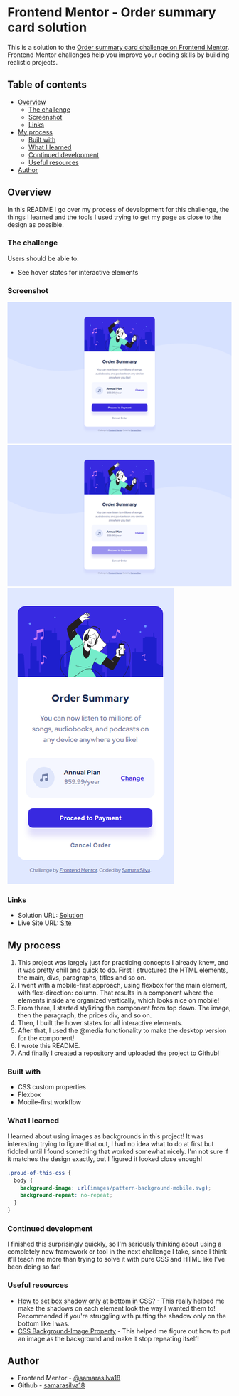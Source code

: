 # Frontend Mentor - Order summary card solution

This is a solution to the [Order summary card challenge on Frontend Mentor](https://www.frontendmentor.io/challenges/order-summary-component-QlPmajDUj). Frontend Mentor challenges help you improve your coding skills by building realistic projects. 

## Table of contents

- [Overview](#overview)
  - [The challenge](#the-challenge)
  - [Screenshot](#screenshot)
  - [Links](#links)
- [My process](#my-process)
  - [Built with](#built-with)
  - [What I learned](#what-i-learned)
  - [Continued development](#continued-development)
  - [Useful resources](#useful-resources)
- [Author](#author)

## Overview

In this README I go over my process of development for this challenge, the things I learned and the tools I used trying to get my page as close to the design as possible.

### The challenge

Users should be able to:

- See hover states for interactive elements

### Screenshot

![](./css/images/screenshot.png)
![](./css/images/screenshot-active.png)
![](./css/images/screenshot-mobile.png)

### Links

- Solution URL: [Solution](https://www.frontendmentor.io/)
- Live Site URL: [Site](https://samarasilva18.github.io/order-summary-component/)

## My process

1. This project was largely just for practicing concepts I already knew, and it was pretty chill and quick to do. First I structured the HTML elements, the main, divs, paragraphs, titles and so on. 
2. I went with a mobile-first approach, using flexbox for the main element, with flex-direction: column. That results in a component where the elements inside are organized vertically, which looks nice on mobile!
3. From there, I started stylizing the component from top down. The image, then the paragraph, the prices div, and so on.
4. Then, I built the hover states for all interactive elements.
5. After that, I used the @media functionality to make the desktop version for the component!
6. I wrote this README.
7. And finally I created a repository and uploaded the project to Github!

### Built with

- CSS custom properties
- Flexbox
- Mobile-first workflow

### What I learned

I learned about using images as backgrounds in this project! It was interesting trying to figure that out, I had no idea what to do at first but fiddled until I found something that worked somewhat nicely. I'm not sure if it matches the design exactly, but I figured it looked close enough!

```css
.proud-of-this-css {
  body {  
    background-image: url(images/pattern-background-mobile.svg);
    background-repeat: no-repeat; 
  }
}
```

### Continued development

I finished this surprisingly quickly, so I'm seriously thinking about using a completely new framework or tool in the next challenge I take, since I think it'll teach me more than trying to solve it with pure CSS and HTML like I've been doing so far!

### Useful resources

- [How to set box shadow only at bottom in CSS?](https://linuxhint.com/set-box-shadow-only-at-bottom-css/#:~:text=To%20display%20the%20shadow%20at,to%20display%20is%20also%20set.) - This really helped me make the shadows on each element look the way I wanted them to! Recommended if you're struggling with putting the shadow only on the bottom like I was.
- [CSS Background-Image Property](https://www.w3schools.com/cssref/pr_background-image.php) - This helped me figure out how to put an image as the background and make it stop repeating itself!

## Author

- Frontend Mentor - [@samarasilva18](https://www.frontendmentor.io/profile/samarasilva18)
- Github - [samarasilva18](https://github.com/samarasilva18)